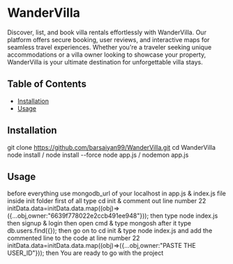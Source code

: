 # WanderVilla

Discover, list, and book villa rentals effortlessly with WanderVilla.
Our platform offers secure booking, user reviews, and interactive maps for seamless travel experiences.
Whether you're a traveler seeking unique accommodations or a villa owner looking to showcase your property, 
WanderVilla is your ultimate destination for unforgettable villa stays.

## Table of Contents

- [Installation](#installation)
- [Usage](#usage)


## Installation

git clone https://github.com/barsaiyan99/WanderVilla.git
cd WanderVilla
node install   /   node install --force
node app.js    /   nodemon app.js

## Usage
before everything use mongodb_url of your localhost in app.js & index.js file inside init folder
first of all type cd init & comment out line number 22 initData.data=initData.data.map((obj)=>({...obj,owner:"6639f778022e2ccb491ee948"}));
then type node index.js
then signup & login
then open cmd & type mongosh after it type db.users.find({});
then go on to cd init & type node index.js and add the commented line to the code at line number 22 initData.data=initData.data.map((obj)=>({...obj,owner:"PASTE THE USER_ID"}));
then You are ready to go with the project 
